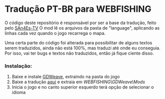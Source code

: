 # Tradução PT-BR para WEBFISHING
O código deste repositório é responsável por ser a base da tradução, feito pelo [SAn4Es-TV](https://github.com/SAn4Es-TV)
O mod lê os arquivos da pasta de "language", aplicando as linhas cada vez quando o jogo recarrega o mapa.

Uma certa parte do código foi alterada para possibilitar de alguns textos serem traduzidos, ainda não está 100%, mas traduzi até onde eu conseguia.
Por isso, vai ter bugs e textos não traduzidos, então já fique ciente disso.

### Instalação:
1. Baixe e instale [GDWeave](https://thunderstore.io/c/webfishing/p/NotNet/GDWeave/), extraindo na pasta do jogo
2. Baixe a tradução [aqui](https://github.com/gabsF/WFLocalization/releases/download/1.0/SAn4Es.LocalizationBase.7z) e extraia em _WEBFISHING\GDWeave\Mods_
3. Inicia o jogo e no canto superior esquerdo terá opção de selecionar o idioma
